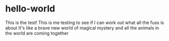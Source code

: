 # hello-world
This is the test!
This is me testing to see if I can work out what all the fuss is about
It's like a brave new world of magical mystery
and all the animals in the world are coming together
